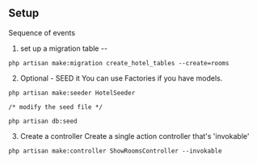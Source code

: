 ## Setup

Sequence of events

1. set up a migration table --

```
php artisan make:migration create_hotel_tables --create=rooms
```

2. Optional - SEED it
   You can use Factories if you have models.

```
php artisan make:seeder HotelSeeder

/* modify the seed file */

php artisan db:seed

```

3. Create a controller
   Create a single action controller that's 'invokable'

```
php artisan make:controller ShowRoomsController --invokable
```
